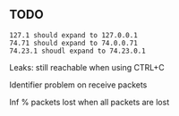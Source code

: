 ## TODO
	127.1 should expand to 127.0.0.1
	74.71 should expand to 74.0.0.71
	74.23.1 shoudl expand to 74.23.0.1
	
Leaks:
	still reachable when using CTRL+C

Identifier problem on receive packets

Inf % packets lost when all packets are lost